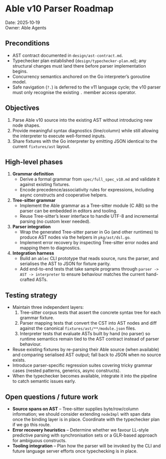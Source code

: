 # Able v10 Parser Roadmap

Date: 2025‑10‑19  
Owner: Able Agents

## Preconditions

- AST contract documented in `design/ast-contract.md`.
- Typechecker plan established (`design/typechecker-plan.md`); any structural
  changes must land there before parser implementation begins.
- Concurrency semantics anchored on the Go interpreter’s goroutine model.
- Safe navigation (`?.`) is deferred to the v11 language cycle; the v10 parser
  must only recognise the existing `.` member access operator.

## Objectives

1. Parse Able v10 source into the existing AST without introducing new node
   shapes.
2. Provide meaningful syntax diagnostics (line/column) while still allowing the
   interpreter to execute well-formed inputs.
3. Share fixtures with the Go interpreter by emitting JSON identical to the
   current `fixtures/ast` layout.

## High-level phases

1. **Grammar definition**
   - Derive a formal grammar from `spec/full_spec_v10.md` and validate it
     against existing fixtures.
   - Encode precedence/associativity rules for expressions, including async
     constructs and cooperative helpers.
2. **Tree-sitter grammar**
   - Implement the Able grammar as a Tree-sitter module (C ABI) so the parser
     can be embedded in editors and tooling.
   - Reuse Tree-sitter’s lexer interface to handle UTF-8 and incremental parsing
     (no custom lexer needed).
3. **Parser integration**
   - Wrap the generated Tree-sitter parser in Go (and other runtimes) to produce
     AST nodes via the helpers in `pkg/ast/dsl.go`.
   - Implement error recovery by inspecting Tree-sitter error nodes and mapping
     them to diagnostics.
4. **Integration harness**
   - Build an `ablec` CLI prototype that reads source, runs the parser, and
     serialises the AST to JSON for fixture parity.
   - Add end-to-end tests that take sample programs through `parser -> AST ->
     interpreter` to ensure behaviour matches the current hand-crafted ASTs.

## Testing strategy

- Maintain three independent layers:
  1. Tree-sitter corpus tests that assert the concrete syntax tree for each
     grammar fixture.
  2. Parser mapping tests that convert the CST into AST nodes and diff against
     the canonical `fixtures/ast/**/module.json` files.
  3. Interpreter tests that evaluate ASTs built by hand (no parser) so runtime
     semantics remain tied to the AST contract instead of parser behaviour.
- Reuse existing fixtures by re-parsing their Able source (when available) and
  comparing serialised AST output; fall back to JSON when no source exists.
- Introduce parser-specific regression suites covering tricky grammar cases
  (nested patterns, generics, async constructs).
- When the typechecker becomes available, integrate it into the pipeline to
  catch semantic issues early.

## Open questions / future work

- **Source spans on AST** – Tree-sitter supplies byte/row/column information; we
  should consider extending `nodeImpl` with span data once the binding layer is
  in place. Coordinate with the typechecker plan if we go this route.
- **Error recovery heuristics** – Determine whether we favour LL-style
  predictive parsing with synchronisation sets or a GLR-based approach for
  ambiguous constructs.
- **Tooling integration** – Plan how the parser will be invoked by the CLI and
  future language server efforts once typechecking is in place.

